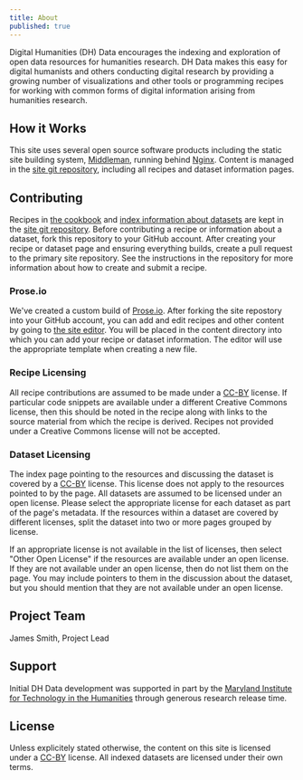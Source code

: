 ```yaml
---
title: About
published: true
---
```


Digital Humanities (DH) Data encourages the indexing and exploration of open
data resources for humanities research. DH Data makes this easy for digital
humanists and others conducting digital research by providing a growing number
of visualizations and other tools or programming recipes for working with
common forms of digital information arising from humanities research.

## How it Works

This site uses several open source software products including the static site
building system, [Middleman](http://middlemanapp.com/), running behind
[Nginx](http://nginx.org/). Content is managed in the [site git
repository](https://github.com/dhdata/dhdata-site), including all recipes and
dataset information pages.

## Contributing

Recipes in [the cookbook](/cookbook/) and [index information about
datasets](/dataset/) are kept in the [site git
repository](https://github.com/dhdata/dhdata-site). Before contributing a
recipe or information about a dataset, fork this repository to your GitHub
account. After creating your recipe or dataset page and ensuring everything
builds, create a pull request to the primary site repository. See the
instructions in the repository for more information about how to create and
submit a recipe.

### Prose.io

We've created a custom build of [Prose.io](http://prose.io/). 
After forking the site repostory into your
GitHub account, you can add and edit recipes and other content by going to
[the site editor](/editor). You will be placed in the content directory into which you can
add your recipe or dataset information. The editor will use the appropriate
template when creating a new file.

### Recipe Licensing

All recipe contributions are assumed to be made under a 
[CC-BY](http://creativecommons.org/licenses/by/4.0/) license. If particular code
snippets are available under a different Creative Commons license, then this
should be noted in the recipe along with links to the source material from
which the recipe is derived. Recipes not provided under a Creative Commons
license will not be accepted.

### Dataset Licensing

The index page pointing to the resources and discussing the dataset is covered
by a [CC-BY](http://creativecommons.org/licenses/by/4.0/) license. This
license does not apply to the resources pointed to by the page. All datasets
are assumed to be licensed under an open license. Please select the
appropriate license for each dataset as part of the page's metadata. If the
resources within a dataset are covered by different licenses, split the
dataset into two or more pages grouped by license.

If an appropriate license is not available in the list of licenses, then
select "Other Open License" if the resources are available under an open
license. If they are not available under an open license, then do not list
them on the page. You may include pointers to them in the discussion about the
dataset, but you should mention that they are not available under an open
license.

## Project Team

James Smith, Project Lead

## Support

Initial DH Data development was supported in part by the [Maryland Institute for Technology in the
Humanities](http://mith.umd.edu/) through generous research release time.

## License

Unless explicitely stated otherwise, the content on this site is licensed
under a [CC-BY](http://creativecommons.org/licenses/by/3.0/) license. All
indexed datasets are licensed under their own terms.